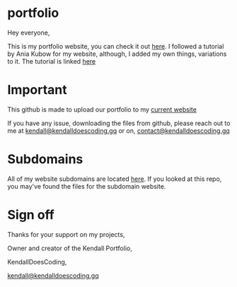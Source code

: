 # portfolio
Hey everyone,

This is my portfolio website, you can check it out [here](https://kendalldoescoding.gq). I followed a tutorial by Ania Kubow for my website, although, I added my own things, variations to it. The tutorial is linked [here](https://www.youtube.com/watch?v=-D6oTPA4vXc)

# Important 
This github is made to upload our portfolio to my [current website](https://kendalldoescoding.gq)

If you have any issue, downloading the files from github, please reach out to me at kendall@kendalldoescoding.gq or on, contact@kendalldoescoding.gq

# Subdomains
All of my website subdomains are located [here](https://kendalldoescoding.gq/subdomains). If you looked at this repo, you may've found the files for the subdomain website.

# Sign off
Thanks for your support on my projects,

Owner and creator of the Kendall Portfolio, 

KendallDoesCoding,

kendall@kendalldoescoding.gq
